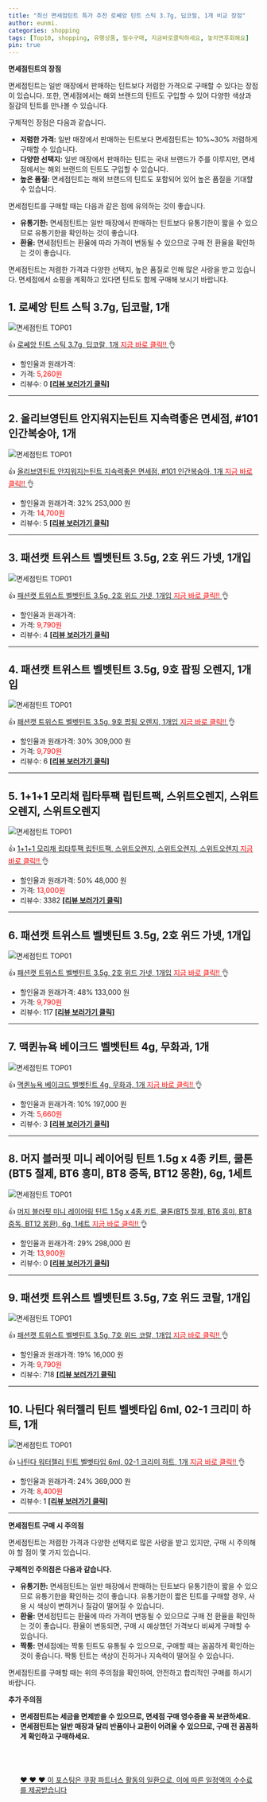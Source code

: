 ```yaml
---
title: "최신 면세점틴트 특가 추천 로쎄앙 틴트 스틱 3.7g, 딥코랄, 1개 비교 장점"
author: eunmi.
categories: shopping
tags: [Top10, shopping, 유행상품, 필수구매, 지금바로클릭하세요, 놓치면후회해요]
pin: true
---
```

**면세점틴트의 장점**

면세점틴트는 일반 매장에서 판매하는 틴트보다 저렴한 가격으로 구매할 수 있다는 장점이 있습니다. 또한, 면세점에서는 해외 브랜드의 틴트도 구입할 수 있어 다양한 색상과 질감의 틴트를 만나볼 수 있습니다.

구체적인 장점은 다음과 같습니다.

* **저렴한 가격:** 일반 매장에서 판매하는 틴트보다 면세점틴트는 10%~30% 저렴하게 구매할 수 있습니다.
* **다양한 선택지:** 일반 매장에서 판매하는 틴트는 국내 브랜드가 주를 이루지만, 면세점에서는 해외 브랜드의 틴트도 구입할 수 있습니다.
* **높은 품질:** 면세점틴트는 해외 브랜드의 틴트도 포함되어 있어 높은 품질을 기대할 수 있습니다.

면세점틴트를 구매할 때는 다음과 같은 점에 유의하는 것이 좋습니다.

* **유통기한:** 면세점틴트는 일반 매장에서 판매하는 틴트보다 유통기한이 짧을 수 있으므로 유통기한을 확인하는 것이 좋습니다.
* **환율:** 면세점틴트는 환율에 따라 가격이 변동될 수 있으므로 구매 전 환율을 확인하는 것이 좋습니다.

면세점틴트는 저렴한 가격과 다양한 선택지, 높은 품질로 인해 많은 사랑을 받고 있습니다. 면세점에서 쇼핑을 계획하고 있다면 틴트도 함께 구매해 보시기 바랍니다.

   

## 1. 로쎄앙 틴트 스틱 3.7g, 딥코랄, 1개

![면세점틴트 TOP01](https://thumbnail6.coupangcdn.com/thumbnails/remote/230x230ex/image/product/image/vendoritem/2018/10/24/3000407695/ac425216-cf15-478a-a6d8-d19eb4ccc517.jpg)


👍 [로쎄앙 틴트 스틱 3.7g, 딥코랄, 1개 <font color=red> 지금 바로 클릭!! </font> ](https://link.coupang.com/re/AFFSDP?lptag=AF3617701&subid=GithubCoopas&pageKey=9060467&traceid=V0-153&itemId=499199&vendorItemId=3000407695) 👌 


- 할인율과 원래가격: 
- 가격: <span style='color:red'>5,260원</span>
- 리뷰수: 0  [**[리뷰 보러가기 클릭]**](https://link.coupang.com/re/AFFSDP?lptag=AF3617701&subid=GithubCoopas&pageKey=9060467&traceid=V0-153&itemId=499199&vendorItemId=3000407695)

---


   

## 2. 올리브영틴트 안지워지는틴트 지속력좋은 면세점, #101 인간복숭아, 1개

![면세점틴트 TOP01](https://thumbnail9.coupangcdn.com/thumbnails/remote/230x230ex/image/vendor_inventory/62a0/26b791c3fc139f27497c7c8808987dbefa3431c51adb6901d6838c5b0176.png)


👍 [올리브영틴트 안지워지는틴트 지속력좋은 면세점, #101 인간복숭아, 1개 <font color=red> 지금 바로 클릭!! </font> ](https://link.coupang.com/re/AFFSDP?lptag=AF3617701&subid=GithubCoopas&pageKey=7049191954&traceid=V0-153&itemId=17450946497&vendorItemId=84619316588) 👌 


- 할인율과 원래가격: 32%  253,000   원
- 가격: <span style='color:red'>14,700원</span>
- 리뷰수: 5  [**[리뷰 보러가기 클릭]**](https://link.coupang.com/re/AFFSDP?lptag=AF3617701&subid=GithubCoopas&pageKey=7049191954&traceid=V0-153&itemId=17450946497&vendorItemId=84619316588)

---


   

## 3. 패션캣 트위스트 벨벳틴트 3.5g, 2호 위드 가넷, 1개입

![면세점틴트 TOP01](https://thumbnail8.coupangcdn.com/thumbnails/remote/230x230ex/image/product/image/vendoritem/2018/12/13/3352534456/05bb16dd-da78-4487-a27c-fde9c92dce16.jpg)


👍 [패션캣 트위스트 벨벳틴트 3.5g, 2호 위드 가넷, 1개입 <font color=red> 지금 바로 클릭!! </font> ](https://link.coupang.com/re/AFFSDP?lptag=AF3617701&subid=GithubCoopas&pageKey=42032107&traceid=V0-153&itemId=152743499&vendorItemId=3352534456) 👌 


- 할인율과 원래가격: 
- 가격: <span style='color:red'>9,790원</span>
- 리뷰수: 4  [**[리뷰 보러가기 클릭]**](https://link.coupang.com/re/AFFSDP?lptag=AF3617701&subid=GithubCoopas&pageKey=42032107&traceid=V0-153&itemId=152743499&vendorItemId=3352534456)

---


   

## 4. 패션캣 트위스트 벨벳틴트 3.5g, 9호 팝핑 오렌지, 1개입

![면세점틴트 TOP01](https://thumbnail6.coupangcdn.com/thumbnails/remote/230x230ex/image/product/image/vendoritem/2018/12/13/3613803558/352076ed-d776-493d-89f6-0a79b6dff919.jpg)


👍 [패션캣 트위스트 벨벳틴트 3.5g, 9호 팝핑 오렌지, 1개입 <font color=red> 지금 바로 클릭!! </font> ](https://link.coupang.com/re/AFFSDP?lptag=AF3617701&subid=GithubCoopas&pageKey=42032107&traceid=V0-153&itemId=251832005&vendorItemId=3613803558) 👌 


- 할인율과 원래가격: 30%  309,000   원
- 가격: <span style='color:red'>9,790원</span>
- 리뷰수: 6  [**[리뷰 보러가기 클릭]**](https://link.coupang.com/re/AFFSDP?lptag=AF3617701&subid=GithubCoopas&pageKey=42032107&traceid=V0-153&itemId=251832005&vendorItemId=3613803558)

---


   

## 5. 1+1+1 모리채 립타투팩 립틴트팩, 스위트오렌지, 스위트오렌지, 스위트오렌지

![면세점틴트 TOP01](https://thumbnail8.coupangcdn.com/thumbnails/remote/230x230ex/image/vendor_inventory/38ba/ac87dc4eb6543da3e59032490ddebc921e3489a7dc807b04442b30ffa6f3.jpg)


👍 [1+1+1 모리채 립타투팩 립틴트팩, 스위트오렌지, 스위트오렌지, 스위트오렌지 <font color=red> 지금 바로 클릭!! </font> ](https://link.coupang.com/re/AFFSDP?lptag=AF3617701&subid=GithubCoopas&pageKey=7184524693&traceid=V0-153&itemId=18125986109&vendorItemId=78094201143) 👌 


- 할인율과 원래가격: 50%  48,000   원
- 가격: <span style='color:red'>13,000원</span>
- 리뷰수: 3382  [**[리뷰 보러가기 클릭]**](https://link.coupang.com/re/AFFSDP?lptag=AF3617701&subid=GithubCoopas&pageKey=7184524693&traceid=V0-153&itemId=18125986109&vendorItemId=78094201143)

---


   

## 6. 패션캣 트위스트 벨벳틴트 3.5g, 2호 위드 가넷, 1개입

![면세점틴트 TOP01](https://thumbnail8.coupangcdn.com/thumbnails/remote/230x230ex/image/product/image/vendoritem/2018/12/13/3352534456/05bb16dd-da78-4487-a27c-fde9c92dce16.jpg)


👍 [패션캣 트위스트 벨벳틴트 3.5g, 2호 위드 가넷, 1개입 <font color=red> 지금 바로 클릭!! </font> ](https://link.coupang.com/re/AFFSDP?lptag=AF3617701&subid=GithubCoopas&pageKey=42032107&traceid=V0-153&itemId=152743499&vendorItemId=3352534456) 👌 


- 할인율과 원래가격: 48%  133,000   원
- 가격: <span style='color:red'>9,790원</span>
- 리뷰수: 117  [**[리뷰 보러가기 클릭]**](https://link.coupang.com/re/AFFSDP?lptag=AF3617701&subid=GithubCoopas&pageKey=42032107&traceid=V0-153&itemId=152743499&vendorItemId=3352534456)

---


   

## 7. 맥퀸뉴욕 베이크드 벨벳틴트 4g, 무화과, 1개

![면세점틴트 TOP01](https://thumbnail7.coupangcdn.com/thumbnails/remote/230x230ex/image/retail/images/2020/01/02/13/5/a6ff70da-e104-4cfd-85b2-31c0df158cdb.jpg)


👍 [맥퀸뉴욕 베이크드 벨벳틴트 4g, 무화과, 1개 <font color=red> 지금 바로 클릭!! </font> ](https://link.coupang.com/re/AFFSDP?lptag=AF3617701&subid=GithubCoopas&pageKey=1138861370&traceid=V0-153&itemId=2109500736&vendorItemId=70108262671) 👌 


- 할인율과 원래가격: 10%  197,000   원
- 가격: <span style='color:red'>5,660원</span>
- 리뷰수: 3  [**[리뷰 보러가기 클릭]**](https://link.coupang.com/re/AFFSDP?lptag=AF3617701&subid=GithubCoopas&pageKey=1138861370&traceid=V0-153&itemId=2109500736&vendorItemId=70108262671)

---


   

## 8. 머지 블러핏 미니 레이어링 틴트 1.5g x 4종 키트, 쿨톤(BT5 절제, BT6 흥미, BT8 중독, BT12 몽환), 6g, 1세트

![면세점틴트 TOP01](https://thumbnail8.coupangcdn.com/thumbnails/remote/230x230ex/image/retail/images/2421776271940072-0e71b6bd-e988-4f92-8a69-0542cd8961a8.jpg)


👍 [머지 블러핏 미니 레이어링 틴트 1.5g x 4종 키트, 쿨톤(BT5 절제, BT6 흥미, BT8 중독, BT12 몽환), 6g, 1세트 <font color=red> 지금 바로 클릭!! </font> ](https://link.coupang.com/re/AFFSDP?lptag=AF3617701&subid=GithubCoopas&pageKey=6079438097&traceid=V0-153&itemId=11262026396&vendorItemId=78538990644) 👌 


- 할인율과 원래가격: 29%  298,000   원
- 가격: <span style='color:red'>13,900원</span>
- 리뷰수: 0  [**[리뷰 보러가기 클릭]**](https://link.coupang.com/re/AFFSDP?lptag=AF3617701&subid=GithubCoopas&pageKey=6079438097&traceid=V0-153&itemId=11262026396&vendorItemId=78538990644)

---


   

## 9. 패션캣 트위스트 벨벳틴트 3.5g, 7호 위드 코랄, 1개입

![면세점틴트 TOP01](https://thumbnail7.coupangcdn.com/thumbnails/remote/230x230ex/image/product/image/vendoritem/2018/12/13/3352534451/2f613f52-ac0c-48c0-98cb-cbc155a70ba6.jpg)


👍 [패션캣 트위스트 벨벳틴트 3.5g, 7호 위드 코랄, 1개입 <font color=red> 지금 바로 클릭!! </font> ](https://link.coupang.com/re/AFFSDP?lptag=AF3617701&subid=GithubCoopas&pageKey=42032107&traceid=V0-153&itemId=152743517&vendorItemId=3352534451) 👌 


- 할인율과 원래가격: 19%  16,000   원
- 가격: <span style='color:red'>9,790원</span>
- 리뷰수: 718  [**[리뷰 보러가기 클릭]**](https://link.coupang.com/re/AFFSDP?lptag=AF3617701&subid=GithubCoopas&pageKey=42032107&traceid=V0-153&itemId=152743517&vendorItemId=3352534451)

---


   

## 10. 나틴다 워터젤리 틴트 벨벳타입 6ml, 02-1 크리미 하트, 1개

![면세점틴트 TOP01](https://thumbnail6.coupangcdn.com/thumbnails/remote/230x230ex/image/retail/images/2020/02/23/14/0/32100d5b-a781-43a8-b353-9a8b8a41a409.jpg)


👍 [나틴다 워터젤리 틴트 벨벳타입 6ml, 02-1 크리미 하트, 1개 <font color=red> 지금 바로 클릭!! </font> ](https://link.coupang.com/re/AFFSDP?lptag=AF3617701&subid=GithubCoopas&pageKey=1313835073&traceid=V0-153&itemId=2331600609&vendorItemId=70328142487) 👌 


- 할인율과 원래가격: 24%  369,000   원
- 가격: <span style='color:red'>8,400원</span>
- 리뷰수: 1  [**[리뷰 보러가기 클릭]**](https://link.coupang.com/re/AFFSDP?lptag=AF3617701&subid=GithubCoopas&pageKey=1313835073&traceid=V0-153&itemId=2331600609&vendorItemId=70328142487)

---
**면세점틴트 구매 시 주의점**

면세점틴트는 저렴한 가격과 다양한 선택지로 많은 사랑을 받고 있지만, 구매 시 주의해야 할 점이 몇 가지 있습니다.

**구체적인 주의점은 다음과 같습니다.**

* **유통기한:** 면세점틴트는 일반 매장에서 판매하는 틴트보다 유통기한이 짧을 수 있으므로 유통기한을 확인하는 것이 좋습니다. 유통기한이 짧은 틴트를 구매할 경우, 사용 시 색상이 변하거나 질감이 떨어질 수 있습니다.
* **환율:** 면세점틴트는 환율에 따라 가격이 변동될 수 있으므로 구매 전 환율을 확인하는 것이 좋습니다. 환율이 변동되면, 구매 시 예상했던 가격보다 비싸게 구매할 수 있습니다.
* **짝퉁:** 면세점에는 짝퉁 틴트도 유통될 수 있으므로, 구매할 때는 꼼꼼하게 확인하는 것이 좋습니다. 짝퉁 틴트는 색상이 진하거나 지속력이 떨어질 수 있습니다.

면세점틴트를 구매할 때는 위의 주의점을 확인하여, 안전하고 합리적인 구매를 하시기 바랍니다.

**추가 주의점**

* **면세점틴트는 세금을 면제받을 수 있으므로, 면세점 구매 영수증을 꼭 보관하세요.**
* **면세점틴트는 일반 매장과 달리 반품이나 교환이 어려울 수 있으므로, 구매 전 꼼꼼하게 확인하고 구매하세요.**<br><br><br><br><br> [ ❤ ❤ ❤ 이 포스팅은 쿠팡 파트너스 활동의 일환으로, 이에 따른 일정액의 수수료를 제공받습니다](https://link.coupang.com/a/bcEFyh)